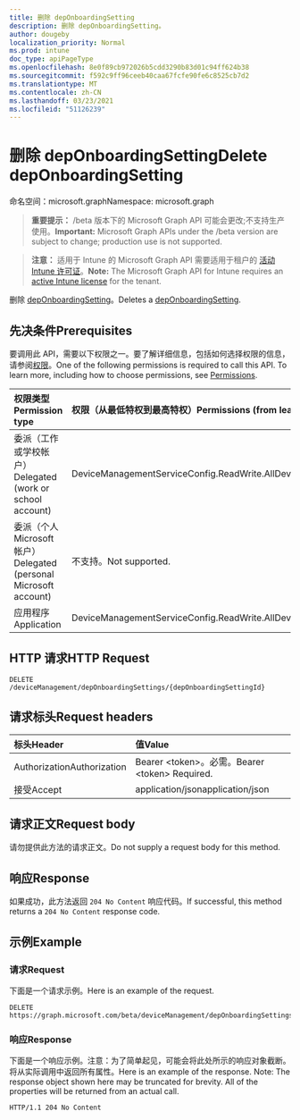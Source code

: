 ```yaml
---
title: 删除 depOnboardingSetting
description: 删除 depOnboardingSetting。
author: dougeby
localization_priority: Normal
ms.prod: intune
doc_type: apiPageType
ms.openlocfilehash: 8e0f89cb972026b5cdd3290b83d01c94ff624b38
ms.sourcegitcommit: f592c9ff96ceeb40caa67fcfe90fe6c8525cb7d2
ms.translationtype: MT
ms.contentlocale: zh-CN
ms.lasthandoff: 03/23/2021
ms.locfileid: "51126239"
---
```

# <a name="delete-deponboardingsetting"></a><span data-ttu-id="6f127-103">删除 depOnboardingSetting</span><span class="sxs-lookup"><span data-stu-id="6f127-103">Delete depOnboardingSetting</span></span>

<span data-ttu-id="6f127-104">命名空间：microsoft.graph</span><span class="sxs-lookup"><span data-stu-id="6f127-104">Namespace: microsoft.graph</span></span>

> <span data-ttu-id="6f127-105">**重要提示：** /beta 版本下的 Microsoft Graph API 可能会更改;不支持生产使用。</span><span class="sxs-lookup"><span data-stu-id="6f127-105">**Important:** Microsoft Graph APIs under the /beta version are subject to change; production use is not supported.</span></span>

> <span data-ttu-id="6f127-106">**注意：** 适用于 Intune 的 Microsoft Graph API 需要适用于租户的 [活动 Intune 许可证](https://go.microsoft.com/fwlink/?linkid=839381)。</span><span class="sxs-lookup"><span data-stu-id="6f127-106">**Note:** The Microsoft Graph API for Intune requires an [active Intune license](https://go.microsoft.com/fwlink/?linkid=839381) for the tenant.</span></span>

<span data-ttu-id="6f127-107">删除 [depOnboardingSetting](../resources/intune-enrollment-deponboardingsetting.md)。</span><span class="sxs-lookup"><span data-stu-id="6f127-107">Deletes a [depOnboardingSetting](../resources/intune-enrollment-deponboardingsetting.md).</span></span>

## <a name="prerequisites"></a><span data-ttu-id="6f127-108">先决条件</span><span class="sxs-lookup"><span data-stu-id="6f127-108">Prerequisites</span></span>
<span data-ttu-id="6f127-p101">要调用此 API，需要以下权限之一。要了解详细信息，包括如何选择权限的信息，请参阅[权限](/graph/permissions-reference)。</span><span class="sxs-lookup"><span data-stu-id="6f127-p101">One of the following permissions is required to call this API. To learn more, including how to choose permissions, see [Permissions](/graph/permissions-reference).</span></span>

|<span data-ttu-id="6f127-111">权限类型</span><span class="sxs-lookup"><span data-stu-id="6f127-111">Permission type</span></span>|<span data-ttu-id="6f127-112">权限（从最低特权到最高特权）</span><span class="sxs-lookup"><span data-stu-id="6f127-112">Permissions (from least to most privileged)</span></span>|
|:---|:---|
|<span data-ttu-id="6f127-113">委派（工作或学校帐户）</span><span class="sxs-lookup"><span data-stu-id="6f127-113">Delegated (work or school account)</span></span>|<span data-ttu-id="6f127-114">DeviceManagementServiceConfig.ReadWrite.All</span><span class="sxs-lookup"><span data-stu-id="6f127-114">DeviceManagementServiceConfig.ReadWrite.All</span></span>|
|<span data-ttu-id="6f127-115">委派（个人 Microsoft 帐户）</span><span class="sxs-lookup"><span data-stu-id="6f127-115">Delegated (personal Microsoft account)</span></span>|<span data-ttu-id="6f127-116">不支持。</span><span class="sxs-lookup"><span data-stu-id="6f127-116">Not supported.</span></span>|
|<span data-ttu-id="6f127-117">应用程序</span><span class="sxs-lookup"><span data-stu-id="6f127-117">Application</span></span>|<span data-ttu-id="6f127-118">DeviceManagementServiceConfig.ReadWrite.All</span><span class="sxs-lookup"><span data-stu-id="6f127-118">DeviceManagementServiceConfig.ReadWrite.All</span></span>|

## <a name="http-request"></a><span data-ttu-id="6f127-119">HTTP 请求</span><span class="sxs-lookup"><span data-stu-id="6f127-119">HTTP Request</span></span>
<!-- {
  "blockType": "ignored"
}
-->
``` http
DELETE /deviceManagement/depOnboardingSettings/{depOnboardingSettingId}
```

## <a name="request-headers"></a><span data-ttu-id="6f127-120">请求标头</span><span class="sxs-lookup"><span data-stu-id="6f127-120">Request headers</span></span>
|<span data-ttu-id="6f127-121">标头</span><span class="sxs-lookup"><span data-stu-id="6f127-121">Header</span></span>|<span data-ttu-id="6f127-122">值</span><span class="sxs-lookup"><span data-stu-id="6f127-122">Value</span></span>|
|:---|:---|
|<span data-ttu-id="6f127-123">Authorization</span><span class="sxs-lookup"><span data-stu-id="6f127-123">Authorization</span></span>|<span data-ttu-id="6f127-124">Bearer &lt;token&gt;。必需。</span><span class="sxs-lookup"><span data-stu-id="6f127-124">Bearer &lt;token&gt; Required.</span></span>|
|<span data-ttu-id="6f127-125">接受</span><span class="sxs-lookup"><span data-stu-id="6f127-125">Accept</span></span>|<span data-ttu-id="6f127-126">application/json</span><span class="sxs-lookup"><span data-stu-id="6f127-126">application/json</span></span>|

## <a name="request-body"></a><span data-ttu-id="6f127-127">请求正文</span><span class="sxs-lookup"><span data-stu-id="6f127-127">Request body</span></span>
<span data-ttu-id="6f127-128">请勿提供此方法的请求正文。</span><span class="sxs-lookup"><span data-stu-id="6f127-128">Do not supply a request body for this method.</span></span>

## <a name="response"></a><span data-ttu-id="6f127-129">响应</span><span class="sxs-lookup"><span data-stu-id="6f127-129">Response</span></span>
<span data-ttu-id="6f127-130">如果成功，此方法返回 `204 No Content` 响应代码。</span><span class="sxs-lookup"><span data-stu-id="6f127-130">If successful, this method returns a `204 No Content` response code.</span></span>

## <a name="example"></a><span data-ttu-id="6f127-131">示例</span><span class="sxs-lookup"><span data-stu-id="6f127-131">Example</span></span>

### <a name="request"></a><span data-ttu-id="6f127-132">请求</span><span class="sxs-lookup"><span data-stu-id="6f127-132">Request</span></span>
<span data-ttu-id="6f127-133">下面是一个请求示例。</span><span class="sxs-lookup"><span data-stu-id="6f127-133">Here is an example of the request.</span></span>
``` http
DELETE https://graph.microsoft.com/beta/deviceManagement/depOnboardingSettings/{depOnboardingSettingId}
```

### <a name="response"></a><span data-ttu-id="6f127-134">响应</span><span class="sxs-lookup"><span data-stu-id="6f127-134">Response</span></span>
<span data-ttu-id="6f127-p102">下面是一个响应示例。注意：为了简单起见，可能会将此处所示的响应对象截断。将从实际调用中返回所有属性。</span><span class="sxs-lookup"><span data-stu-id="6f127-p102">Here is an example of the response. Note: The response object shown here may be truncated for brevity. All of the properties will be returned from an actual call.</span></span>
``` http
HTTP/1.1 204 No Content
```




